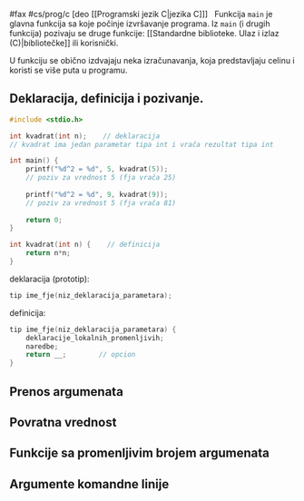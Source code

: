 #fax #cs/prog/c [deo [[Programski jezik C|jezika C]]]
$\:$
Funkcija ```main``` je glavna funkcija sa koje počinje izvršavanje programa.
Iz ```main``` (i drugih funkcija) pozivaju se druge funkcije: [[Standardne biblioteke. Ulaz i izlaz (C)|bibliotečke]] ili korisnički.

U funkciju se obično izdvajaju neka izračunavanja, koja predstavljaju celinu i koristi se više puta u programu.

## Deklaracija, definicija i pozivanje.
```c
#include <stdio.h>

int kvadrat(int n);    // deklaracija
// kvadrat ima jedan parametar tipa int i vrača rezultat tipa int

int main() {
	printf("%d^2 = %d", 5, kvadrat(5)); 
	// poziv za vrednost 5 (fja vrača 25)
	
	printf("%d^2 = %d", 9, kvadrat(9)); 
	// poziv za vrednost 5 (fja vrača 81)
	
	return 0;
}

int kvadrat(int n) {    // definicija
	return n*n;
}
```

deklaracija (prototip):
```c
tip ime_fje(niz_deklaracija_parametara);
```
definicija:
```c
tip ime_fje(niz_deklaracija_parametara) {
	deklaracije_lokalnih_promenljivih;
	naredbe;
	return __;        // opcion
}
```

## Prenos argumenata

## Povratna vrednost

## Funkcije sa promenljivim brojem argumenata

## Argumente komandne linije